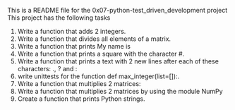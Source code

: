 This is a README file for the 0x07-python-test_driven_development project
This project has the following tasks
1. Write a function that adds 2 integers.
2. Write a function that divides all elements of a matrix.
3. Write a function that prints My name is <first name> <last name>
4. Write a function that prints a square with the character #.
5. Write a function that prints a text with 2 new lines after each of these characters: ., ? and :
6. write unittests for the function def max_integer(list=[]):.
7. Write a function that multiplies 2 matrices:
8. Write a function that multiplies 2 matrices by using the module NumPy
9. Create a function that prints Python strings.
